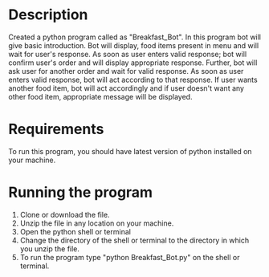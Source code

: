 # Description
Created a python program called as "Breakfast_Bot". In this program bot will give basic introduction. Bot will display, food items present in menu and will wait for user's response. As soon as user enters valid response; bot will confirm user's order and will display appropriate response. Further, bot will ask user for another order and wait for valid response. As soon as user enters valid response, bot will act according to that response. If user wants another food item, bot will act accordingly and if user doesn't want any other food item, appropriate message will be displayed.

# Requirements
To run this program, you should have latest version of python installed on your machine. 

# Running the program
1. Clone or download the file.
2. Unzip the file in any location on your machine.
3. Open the python shell or terminal
4. Change the directory of the shell or terminal to the directory in which you unzip the file.
5. To run the program type "python Breakfast_Bot.py" on the shell or terminal.
